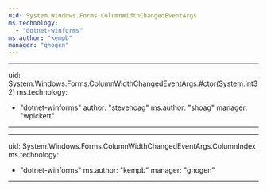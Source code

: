 ```yaml
---
uid: System.Windows.Forms.ColumnWidthChangedEventArgs
ms.technology: 
  - "dotnet-winforms"
ms.author: "kempb"
manager: "ghogen"
---
```


---
uid: System.Windows.Forms.ColumnWidthChangedEventArgs.#ctor(System.Int32)
ms.technology: 
  - "dotnet-winforms"
author: "stevehoag"
ms.author: "shoag"
manager: "wpickett"
---

---
uid: System.Windows.Forms.ColumnWidthChangedEventArgs.ColumnIndex
ms.technology: 
  - "dotnet-winforms"
ms.author: "kempb"
manager: "ghogen"
---
